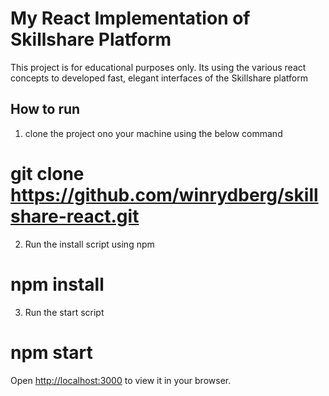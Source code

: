 # My React Implementation of Skillshare Platform

This project is for educational purposes only. Its using the various react concepts to developed fast, elegant interfaces of the Skillshare platform

## How to run

1. clone the project ono your machine using the below command

# git clone https://github.com/winrydberg/skillshare-react.git

2. Run the install script using npm

# npm install

3. Run the start script

# npm start

Open [http://localhost:3000](http://localhost:3000) to view it in your browser.
